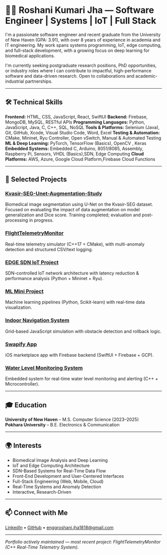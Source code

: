 # 👩‍💻 Roshani Kumari Jha — Software Engineer | Systems | IoT | Full Stack

I'm a passionate software engineer and recent graduate from the University of New Haven (GPA: 3.91), with over 8 years of experience in academia and IT engineering. My work spans systems programming, IoT, edge computing, and full-stack development, with a growing focus on deep learning for biomedical applications.

I'm currently seeking postgraduate research positions, PhD opportunities, or industry roles where I can contribute to impactful, high-performance software and data-driven research. Open to collaborations and academic-industrial partnerships.

---

## 🛠️ Technical Skills
**Frontend:** HTML, CSS, JavaScript, React, SwiftUI
**Backend:** Firebase, MongoDB, MySQL, RESTful APIs
**Programming Languages:** Python, JavaScript, Java, C, C++, SQL, NoSQL
**Tools & Platforms:** Selenium (Java), Git, GitHub, Xcode, Visual Studio Code, Word, Excel
**Testing & Automation:** CMake, Mininet, Ryu Controller, Open vSwitch, Manual & Automated Testing
**ML & Deep Learning:** PyTorch, TensorFlow (Basics), OpenCV , Keras
**Embedded Systems:** Embedded C, Arduino, 8051/8085, Assembly, Raspberry Pi, Sensors, VHDL (Basics),SDN, Edge Computing
**Cloud Platforms:** AWS, Azure, Google Cloud Platform,Firebase Cloud Functions

---

## 🚀 Selected Projects

### [Kvasir-SEG-Unet-Augmentation-Study](https://github.com/enggRosh/Kvasir-SEG-Unet-Augmentation-Study-Project)
Biomedical image segmentation using U-Net on the Kvasir-SEG dataset. Focused on evaluating the impact of data augmentation on model generalization and Dice score. Training completed; evaluation and post-processing in progress.

### [FlightTelemetryMonitor](https://github.com/enggRosh/FlightTelemetryMonitor)  
Real-time telemetry simulator (C++17 + CMake), with multi-anomaly detection and structured CSV/text logging.

### [EDGE SDN IoT Project](https://github.com/enggRosh/Edge-SDN-IoT-Research)
SDN-controlled IoT network architecture with latency reduction & performance analysis (Python + Mininet + Ryu).

### [ML Mini Project](https://github.com/enggRosh/ML-Mini-Projects)  
Machine learning pipelines (Python, Scikit-learn) with real-time data visualization.

### [Indoor Navigation System](https://github.com/enggRosh/indoor-navigation-system)  
Grid-based JavaScript simulation with obstacle detection and rollback logic.

### [Swapify App](https://github.com/UNH-iOS-Spring2025/Swapify/tree/master/Swapify)  
iOS marketplace app with Firebase backend (SwiftUI + Firebase + GCP).

### [Water Level Monitoring System](https://github.com/enggRosh/Water-Level-Monitoring)
Embedded system for real-time water level monitoring and alerting (C++ + Microcontroller).

---

## 🎓 Education

**University of New Haven** – M.S. Computer Science (2023–2025)  
**Pokhara University** – B.E. Electronics & Communication  

---

## 🌍 Interests

- Biomedical Image Analysis and Deep Learning 
- IoT and Edge Computing Architecture
- SDN-Based Systems for Real-Time Data Flow  
- Front-End Development and User-Centered Interfaces
- Full-Stack Engineering (Web, Mobile, Cloud)
- Real-Time Systems and Anomaly Detection
- Interactive, Research-Driven

---

## 📫 Connect with Me

[LinkedIn](https://www.linkedin.com/in/enggroshani-jha/) • [GitHub](https://github.com/enggRosh) • enggroshani.jha1818@gmail.com

---

*Portfolio actively maintained — most recent project: FlightTelemetryMonitor (C++ Real-Time Telemetry System).*
